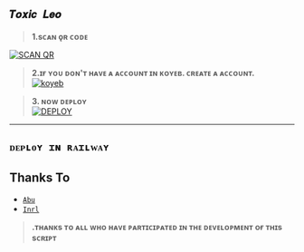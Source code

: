 ## ```𝑻𝒐𝒙𝒊𝒄 𝑳𝒆𝒐```

> <b><s1>1.sᴄᴀɴ ǫʀ ᴄᴏᴅᴇ </b></s1> 

 <a href='https://ToxicLeo-MD.akashleo1.repl.co' target="_blank"><img alt='SCAN QR' src='https://img.shields.io/badge/Scan_qr-100000?style=for-the-badge&logo=scan&logoColor=white&labelColor=black&color=black'/></a>


> <b><s1> 2.ɪғ ʏᴏᴜ ᴅᴏɴ'ᴛ ʜᴀᴠᴇ ᴀ ᴀᴄᴄᴏᴜɴᴛ ɪɴ ᴋᴏʏᴇʙ. ᴄʀᴇᴀᴛᴇ ᴀ ᴀᴄᴄᴏᴜɴᴛ. </b></s1>
<br><a href='https://app.koyeb.com/auth/signup' target="_blank"><img alt='koyeb' src='https://img.shields.io/badge/-Create-black?style=for-the-badge&logo=koyeb&logoColor=white'/></a>


> <b><s1> 3. ɴᴏᴡ ᴅᴇᴘʟᴏʏ</b></s1>
    <br>
<a href='https://app.koyeb.com/apps/deploy?type=docker&image=quay.io/akash_ak_4/toxicleo:latest&env[SESSION_ID]&env[WORK_TYPE]=public&env[BOT_INFO]=ToxicLeo,ᴛᴏxɪᴄʟᴇᴏ,https://i.imgur.com/bk3EKWZ.jpeg,https://i.imgur.com/bk3EKWZ.jpeg&env[ANTI_LINK]&env[KOYEB_NAME]=Toxic LeoMD&env[PREFIX]=.&env[RMBG_KEY]&env[PACKNAME]=Toxic Leo&env[SUDO]=919497206865&env[BOT_NAME]=𝚃𝚘𝚡𝚒𝚡𝙻𝚎𝚘-𝙼𝙳&env[OWNER_NAME]=ToxicLeo' target="_blank"><img alt='DEPLOY' src='https://img.shields.io/badge/-DEPLOY-black?style=for-the-badge&logo=koyeb&logoColor=white'/></a>  
***
## ```ᴅᴇᴘʟᴏʏ ɪɴ ʀᴀɪʟᴡᴀʏ```


## Thanks To
* [`Abu`](https://github.com/Afx-Abu)
* [`Inrl`](https://github.com/inrl-official)

> <b><s1>.ᴛʜᴀɴᴋs ᴛᴏ ᴀʟʟ ᴡʜᴏ ʜᴀᴠᴇ ᴘᴀʀᴛɪᴄɪᴘᴀᴛᴇᴅ ɪɴ ᴛʜᴇ ᴅᴇᴠᴇʟᴏᴘᴍᴇɴᴛ ᴏғ ᴛʜɪs sᴄʀɪᴘᴛ </b></s1>
